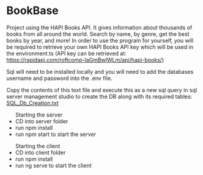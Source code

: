 # BookBase

Project using the HAPI Books API. It gives information about thousands of books from all around the world. Search by name, by genre, get the best books by year, and more! In order to use the program for yourself, you will be required to retrieve your own HAPI Books API key which will be used in the environment.ts (API key can be retrieved at: https://rapidapi.com/roftcomp-laGmBwlWLm/api/hapi-books/)

Sql will need to be installed locally and you will need to add the databases username and password into the .env file.

Copy the contents of this text file and execute this as a new sql query in sql server management studio to create the DB along with its required tables:  [SQL_Db_Creation.txt](https://github.com/conorlyness/BookBase/files/9203726/SQL_Db_Creation.txt)


<ul>Starting the server
    <li>CD into server folder</li>  
    <li>run npm install</li>
    <li>run npm start to start the server</li>  
</ul>

<ul>Starting the client
    <li>CD into client folder</li>  
    <li>run npm install</li>
    <li>run ng serve to start the client </li>  
</ul>


